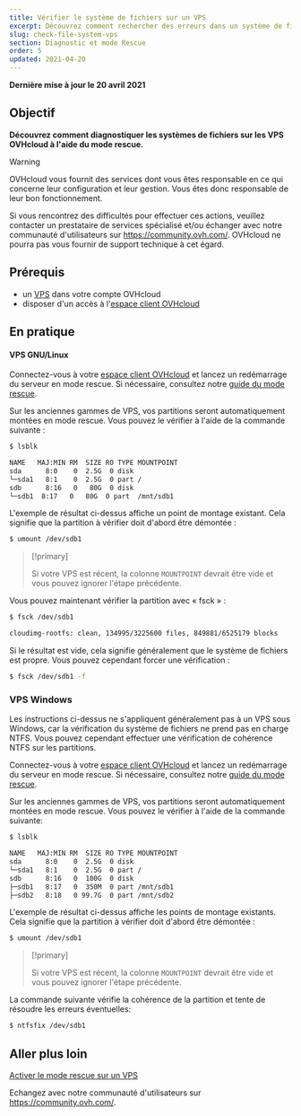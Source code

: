 ```yaml
---
title: Vérifier le système de fichiers sur un VPS
excerpt: Découvrez comment rechercher des erreurs dans un système de fichiers en mode rescue
slug: check-file-system-vps
section: Diagnostic et mode Rescue
order: 5
updated: 2021-04-20
---
```


**Dernière mise à jour le 20 avril 2021**

## Objectif

**Découvrez comment diagnostiquer les systèmes de fichiers sur les VPS OVHcloud à l'aide du mode rescue.**

> [!warning]
>OVHcloud vous fournit des services dont vous êtes responsable en ce qui concerne leur configuration et leur gestion. Vous êtes donc responsable de leur bon fonctionnement.
>
>Si vous rencontrez des difficultés pour effectuer ces actions, veuillez contacter un prestataire de services spécialisé et/ou échanger avec notre communauté d'utilisateurs sur <https://community.ovh.com/>. OVHcloud ne pourra pas vous fournir de support technique à cet égard.
>

## Prérequis

- un [VPS](https://www.ovhcloud.com/fr-ca/vps/) dans votre compte OVHcloud
- disposer d'un accès à l'[espace client OVHcloud](https://ca.ovh.com/auth/?action=gotomanager&from=https://www.ovh.com/ca/fr/&ovhSubsidiary=qc)

## En pratique

#### VPS GNU/Linux

Connectez-vous à votre [espace client OVHcloud](https://ca.ovh.com/auth/?action=gotomanager&from=https://www.ovh.com/ca/fr/&ovhSubsidiary=qc) et lancez un redémarrage du serveur en mode rescue. Si nécessaire, consultez notre [guide du mode rescue](../mode-rescue-vps/).

Sur les anciennes gammes de VPS, vos partitions seront automatiquement montées en mode rescue. Vous pouvez le vérifier à l'aide de la commande suivante :

```bash
$ lsblk

NAME   MAJ:MIN RM  SIZE RO TYPE MOUNTPOINT
sda      8:0    0  2.5G  0 disk
└─sda1   8:1    0  2.5G  0 part /
sdb      8:16   0   80G  0 disk
└─sdb1  8:17   0   80G  0 part  /mnt/sdb1
```

L'exemple de résultat ci-dessus affiche un point de montage existant. Cela signifie que la partition à vérifier doit d'abord être démontée :

```bash
$ umount /dev/sdb1
```

> [!primary]
>
> Si votre VPS est récent, la colonne `MOUNTPOINT` devrait être vide et vous pouvez ignorer l'étape précédente.

Vous pouvez maintenant vérifier la partition avec « fsck » :

```bash
$ fsck /dev/sdb1

cloudimg-rootfs: clean, 134995/3225600 files, 849881/6525179 blocks
```

Si le résultat est vide, cela signifie généralement que le système de fichiers est propre. Vous pouvez cependant forcer une vérification :

```bash
$ fsck /dev/sdb1 -f
```

### VPS Windows

Les instructions ci-dessus ne s'appliquent généralement pas à un VPS sous Windows, car la vérification du système de fichiers ne prend pas en charge NTFS. Vous pouvez cependant effectuer une vérification de cohérence NTFS sur les partitions.

Connectez-vous à votre [espace client OVHcloud](https://ca.ovh.com/auth/?action=gotomanager&from=https://www.ovh.com/ca/fr/&ovhSubsidiary=qc) et lancez un redémarrage du serveur en mode rescue. Si nécessaire, consultez notre [guide du mode rescue](../mode-rescue-vps/).

Sur les anciennes gammes de VPS, vos partitions seront automatiquement montées en mode rescue. Vous pouvez le vérifier à l'aide de la commande suivante:

```bash
$ lsblk

NAME   MAJ:MIN RM  SIZE RO TYPE MOUNTPOINT
sda      8:0    0  2.5G  0 disk
└─sda1   8:1    0  2.5G  0 part /
sdb      8:16   0  100G  0 disk
├─sdb1   8:17   0  350M  0 part /mnt/sdb1
├─sdb2   8:18   0 99.7G  0 part /mnt/sdb2
```

L'exemple de résultat ci-dessus affiche les points de montage existants. Cela signifie que la partition à vérifier doit d'abord être démontée :

```bash
$ umount /dev/sdb1
```

> [!primary]
>
> Si votre VPS est récent, la colonne `MOUNTPOINT` devrait être vide et vous pouvez ignorer l'étape précédente.

La commande suivante vérifie la cohérence de la partition et tente de résoudre les erreurs éventuelles:

```bash
$ ntfsfix /dev/sdb1
```

## Aller plus loin

[Activer le mode rescue sur un VPS](../mode-rescue-vps/)

Echangez avec notre communauté d'utilisateurs sur <https://community.ovh.com/>.
